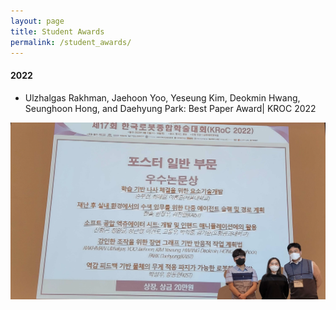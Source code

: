 ```yaml
---
layout: page
title: Student Awards
permalink: /student_awards/
---
```


<div class=wrapper>
    <h4>2022</h4> 
    <ul class="news-list">
      <li>Ulzhalgas Rakhman, Jaehoon Yoo, Yeseung Kim, Deokmin Hwang, Seunghoon Hong, and Daehyung Park: Best Paper Award| KROC 2022 </li>
    </ul>
</div> 

  
  <td markdown="span">
    <a href="/assets/paper_photo.png" data-lightbox="Student Awards" >
      <img style="width: 800px" src="/assets/paper_photo.png">
      </a>
</td>











